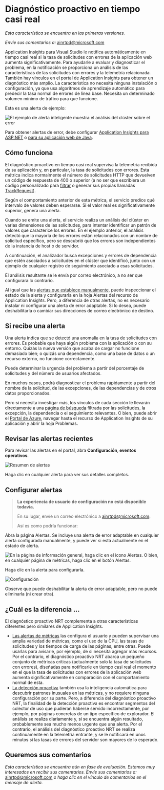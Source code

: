 <properties 
	pageTitle="Diagnóstico proactivo en tiempo casi real en Application Insights" 
	description="El diagnóstico proactivo NRT le notifica automáticamente si el tiempo de respuesta del servidor muestra un comportamiento inusual. No necesita ninguna configuración." 
	services="application-insights" 
    documentationCenter=""
	authors="alancameronwills" 
	manager="douge"/>

<tags 
	ms.service="application-insights" 
	ms.workload="tbd" 
	ms.tgt_pltfrm="ibiza" 
	ms.devlang="na" 
	ms.topic="article" 
	ms.date="02/16/2016" 
	ms.author="awills"/>
 
# Diagnóstico proactivo en tiempo casi real

*Esta característica se encuentra en las primeras versiones.*

*Envíe sus comentarios a:* [ainrtpd@microsoft.com](mailto:ainrtpd@microsoft.com)

[Application Insights para Visual Studio](app-insights-overview.md) le notifica automáticamente en tiempo casi real si la tasa de solicitudes con errores de la aplicación web aumenta significativamente. Para ayudarle a evaluar y diagnosticar el problema, en la notificación se proporciona un análisis de las características de las solicitudes con errores y la telemetría relacionada. También hay vínculos en el portal de Application Insights para obtener un diagnóstico más amplio. La característica no necesita ninguna instalación o configuración, ya que usa algoritmos de aprendizaje automático para predecir la tasa normal de errores de línea base. Necesita un determinado volumen mínimo de tráfico para que funcione.

Esta es una alerta de ejemplo:

![El ejemplo de alerta inteligente muestra el análisis del clúster sobre el error](./media/app-insights-nrt-proactive-diagnostics/010.png)

Para obtener alertas de error, debe configurar [Application Insights para ASP.NET](app-insights-asp-net.md) o [para su aplicación web de Java](app-insights-java-get-started.md).

## Cómo funciona

El diagnóstico proactivo en tiempo casi real supervisa la telemetría recibida de su aplicación y, en particular, la tasa de solicitudes con errores. Esta métrica indica normalmente el número de solicitudes HTTP que devuelven un código de respuesta de 400 o superior (a no ser que escribiera un código personalizado para [filtrar](app-insights-api-filtering-sampling.md#filtering) o generar sus propias llamadas [TrackRequest](app-insights-api-custom-events-metrics.md#track-request)).

Según el comportamiento anterior de esta métrica, el servicio predice qué intervalo de valores deben esperarse. Si el valor real es significativamente superior, genera una alerta.

Cuando se emite una alerta, el servicio realiza un análisis del clúster en varias dimensiones de las solicitudes, para intentar identificar un patrón de valores que caracterice los errores. En el ejemplo anterior, el análisis detectó que la mayoría de los errores están relacionados con un nombre de solicitud específico, pero se descubrió que los errores son independientes de la instancia de host o de servidor.

A continuación, el analizador busca excepciones y errores de dependencia que estén asociados a solicitudes en el clúster que identificó, junto con un ejemplo de cualquier registro de seguimiento asociado a esas solicitudes.

El análisis resultante se le envía por correo electrónico, a no ser que configurara lo contrario.

Al igual que las [alertas que establece manualmente](app-insights-alerts.md), puede inspeccionar el estado de la alerta y configurarla en la hoja Alertas del recurso de Application Insights. Pero, a diferencia de otras alertas, no es necesario instalar ni configurar una alerta de error adaptable. Si lo desea, puede deshabilitarla o cambiar sus direcciones de correo electrónico de destino.

## Si recibe una alerta

Una alerta indica que se detectó una anomalía en la tasa de solicitudes con errores. Es probable que haya algún problema con la aplicación o con su entorno. Quizás la nueva versión que acaba de cargar no funcione demasiado bien; o quizás una dependencia, como una base de datos o un recurso externo, no funcione correctamente.

Puede determinar la urgencia del problema a partir del porcentaje de solicitudes y del número de usuarios afectados.

En muchos casos, podrá diagnosticar el problema rápidamente a partir del nombre de la solicitud, de las excepciones, de las dependencias y de otros datos proporcionados.

Pero si necesita investigar más, los vínculos de cada sección le llevarán directamente a una [página de búsqueda](app-insights-diagnostic-search.md) filtrada por las solicitudes, la excepción, la dependencia o el seguimiento relevantes. O bien, puede abrir el [Portal de Azure](https://portal.azure.com), navegar hasta el recurso de Application Insights de su aplicación y abrir la hoja Problemas.

## Revisar las alertas recientes

Para revisar las alertas en el portal, abra **Configuración, eventos operativos**.

![Resumen de alertas](./media/app-insights-nrt-proactive-diagnostics/040.png)

Haga clic en cualquier alerta para ver sus detalles completos.


## Configurar alertas 

> **La experiencia de usuario de configuración no está disponible todavía.**
> 
> En su lugar, envíe un correo electrónico a [ainrtpd@microsoft.com](mailto:ainrtpd@microsoft.com).
>
> Así es como podría funcionar:

Abra la página Alertas. Se incluye una alerta de error adaptable en cualquier alerta configurada manualmente, y puede ver si está actualmente en el estado de alerta.

![En la página de información general, haga clic en el icono Alertas. O bien, en cualquier página de métricas, haga clic en el botón Alertas.](./media/app-insights-nrt-proactive-diagnostics/020.png)

Haga clic en la alerta para configurarla.

![Configuración](./media/app-insights-nrt-proactive-diagnostics/030.png)

Observe que puede deshabilitar la alerta de error adaptable, pero no puede eliminarla (ni crear otra).


## ¿Cuál es la diferencia ...

El diagnóstico proactivo NRT complementa a otras características diferentes pero similares de Application Insights.

* [Las alertas de métricas](app-insights-alerts.md) las configura el usuario y pueden supervisar una amplia variedad de métricas, como el uso de la CPU, las tasas de solicitudes y los tiempos de carga de las páginas, entre otras. Puede usarlas para avisarle, por ejemplo, de si necesita agregar más recursos. Por el contrario, el diagnóstico proactivo NRT abarca un pequeño conjunto de métricas críticas (actualmente solo la tasa de solicitudes con errores), diseñadas para notificarle en tiempo casi real el momento en el que la tasa de solicitudes con errores de la aplicación web aumenta significativamente en comparación con el comportamiento normal de esta.
* [La detección proactiva](app-insights-proactive-detection.md) también usa la inteligencia automática para descubrir patrones inusuales en las métricas, y no requiere ninguna configuración por su parte. Pero, a diferencia del diagnóstico proactivo NRT, la finalidad de la detección proactiva es encontrar segmentos del colector de uso que pudieran haberse servido incorrectamente, por ejemplo, por páginas concretas de un tipo específico de explorador. El análisis se realiza diariamente y, si se encuentra algún resultado, probablemente sea mucho menos urgente que una alerta. Por el contrario, el análisis del diagnóstico proactivo NRT se realiza continuamente en la telemetría entrante, y se le notificará en unos minutos si las tasas de errores del servidor son mayores de lo esperado.


## Queremos sus comentarios

*Esta característica se encuentra aún en fase de evaluación. Estamos muy interesados en recibir sus comentarios. Envíe sus comentarios a:* [ainrtpd@microsoft.com](mailto:ainrtpd@microsoft.com) *o haga clic en el vínculo de comentarios en el mensaje de alerta.*

<!---HONumber=AcomDC_0218_2016-->